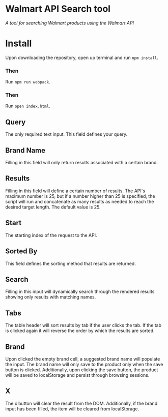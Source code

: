 # Walmart API Search tool #
*A tool for searching Walmart products using the Walmart API*
# Install #
Upon downloading the repository, open up terminal and run ``` npm install ```.
### Then ###
Run ``` npm run webpack ```.
### Then ###
Run ``` open index.html ```.
## Query ##
The only required text input. This field defines your query.
## Brand Name ##
Filling in this field will only return results associated with a certain brand.
## Results ##
Filling in this field will define a certain number of results. The API's maximum number is 25, but if a number higher than 25 is specified, the script will run and concatenate as many results as needed to reach the desired target length. The default value is 25.  
## Start ##
The starting index of the request to the API.
## Sorted By ##
This field defines the sorting method that results are returned.
## Search ##
Filling in this input will dynamically search through the rendered results showing only results with matching names.
## Tabs ##
The table header will sort results by tab if the user clicks the tab. If the tab is clicked again it will reverse the order by which the results are sorted.
## Brand ##
Upon clicked the empty brand cell, a suggested brand name will populate the input. The brand name will only save to the product only when the save button is clicked. Additionally, upon clicking the save button, the product will be saved to localStorage and persist through browsing sessions.
## X ##
The x button will clear the result from the DOM. Additionally, if the brand input has been filled, the item will be cleared from localStorage.
